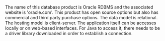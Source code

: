 The name of this database product is Oracle RDBMS and the associated website is 'oracle.com'. This product has open source options but also has commercial and third party purchase options. The data model is relational. The hosting model is client-server. The application itself can be accesses locally or on web-based interfaces. For Java to access it, there needs to be a driver library downloaded in order to establish a connection.
